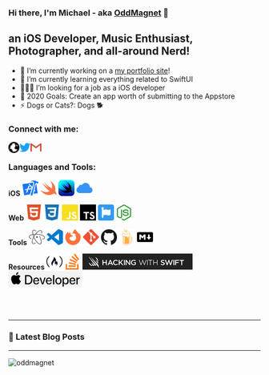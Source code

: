 ### Hi there, I'm Michael - aka [OddMagnet][website] 👋

## an iOS Developer, Music Enthusiast, Photographer, and all-around Nerd!
- 🔭 I’m currently working on a [my portfolio site][website]!
- 🌱 I’m currently learning everything related to SwiftUI
- 👨🏼‍💻 I’m looking for a job as a iOS developer
- 🥅 2020 Goals: Create an app worth of submitting to the Appstore
- ⚡ Dogs or Cats?: Dogs 🐕

### Connect with me:

[<img align="left" alt="oddmagnet.github.io" width="22px" src="https://raw.githubusercontent.com/iconic/open-iconic/master/svg/globe.svg" />][website]
[<img align="left" alt="OddMagnet | Twitter" width="22px" src="icons/twitter.svg" />][twitter]
[<img align="left" alt="OddMagnet | Email" width="22px" src="icons/gmail.svg" />][mail]

<br />

### Languages and Tools:

**iOS** 
<img height="32" width="32" src="icons/xcode.svg" />
<img height="32" width="32" src="icons/swift.svg" />
<img height="32" width="32" src="icons/swiftui.png" />
<img height="32" width="32" src="icons/icloud.svg" />

**Web**
<img height="32" width="32" src="icons/html5.svg" />
<img height="32" width="32" src="icons/css3.svg" />
<img height="32" width="32" src="icons/javascript.svg" />
<img height="32" width="32" src="icons/typescript.svg" />
<img height="32" width="32" src="icons/fontawesome.svg" />
<img height="32" width="32" src="icons/node-dot-js.svg" />

**Tools**
<img height="32" width="32" src="icons/atom.svg" />
<img height="32" width="32" src="icons/visualstudiocode.svg" />
<img height="32" width="32" src="icons/firefoxbrowser.svg" />
<img height="32" width="32" src="icons/git.svg" />
<img height="32" width="32" src="icons/github.svg" />
<img height="32" width="32" src="icons/homebrew.svg" />
<img height="32" width="32" src="icons/markdown.svg" />

**Resources**
<img height="32" width="32" src="icons/freecodecamp.svg" />
<img height="32" width="32" src="icons/stackoverflow.svg" />
![Hacking with Swift](icons/hacking-with-swift.png)
![Apple Developer Forums](icons/appledevforums.png)

<br />
<br />

---

### 📕 Latest Blog Posts
<!-- BLOG-POST-LIST:START -->
<!-- BLOG-POST-LIST:END -->

---

<p><img align="center" src="https://github-readme-stats.vercel.app/api?username=oddmagnet&show_icons=true" alt="oddmagnet" /></p>

[website]: https://oddmagnet.github.io/
[twitter]: https://twitter.com/OddMagnetDev
[mail]: mailto:oddmagnetdev@gmail.com